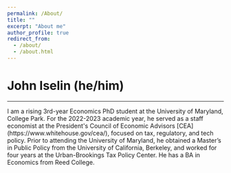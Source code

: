```yaml
---
permalink: /About/
title: ""
excerpt: "About me"
author_profile: true
redirect_from: 
  - /about/
  - /about.html
---
```


<h1> John Iselin (he/him) </h1>
<hr>

<p> I am a rising 3rd-year Economics PhD student at the University of Maryland, College Park. For the 2022-2023 academic year, he served as a staff economist at the President's Council of Economic Advisors [CEA](https://www.whitehouse.gov/cea/), focused on tax, regulatory, and tech policy. Prior to attending the University of Maryland, he obtained a Master’s in Public Policy from the University of California, Berkeley, and worked for four years at the Urban-Brookings Tax Policy Center. He has a BA in Economics from Reed College. 

